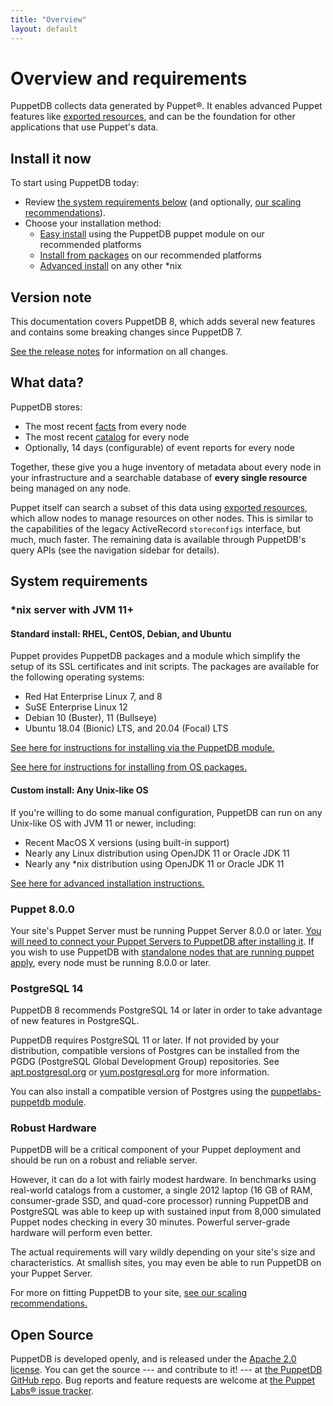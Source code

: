 ```yaml
---
title: "Overview"
layout: default
---
```


# Overview and requirements

[exported]: https://puppet.com/docs/puppet/latest/lang_exported.html
[connect]: ./connect_puppet_server.markdown
[apply]: ./connect_puppet_apply.markdown
[install_via_module]: ./install_via_module.markdown
[install_from_packages]: ./install_from_packages.markdown
[install_advanced]: ./install_from_source.markdown
[scaling]: ./scaling_recommendations.markdown
[facts]: https://puppet.com/docs/puppet/latest/lang_facts_and_builtin_vars.html
[catalog]: https://puppet.com/docs/puppet/latest/lang_summary.html#compilation-and-catalogs
[releasenotes]: ./release_notes.markdown
[github]: https://github.com/puppetlabs/puppetdb
[tracker]: https://tickets.puppetlabs.com/browse/PDB
[apt_pgdg]: https://apt.postgresql.org
[yum_pgdg]: https://yum.postgresql.org

PuppetDB collects data generated by Puppet®. It enables advanced Puppet features
like [exported resources][exported], and can be the foundation for other
applications that use Puppet's data.

## Install it now

To start using PuppetDB today:

* Review [the system requirements below](#system-requirements) (and optionally,
  [our scaling recommendations][scaling]).
* Choose your installation method:
    * [Easy install][install_via_module] using the PuppetDB puppet module on our
      recommended platforms
    * [Install from packages][install_from_packages] on our recommended
      platforms
    * [Advanced install][install_advanced] on any other \*nix

## Version note

This documentation covers PuppetDB 8, which adds several new features and
contains some breaking changes since PuppetDB 7.

[See the release notes][releasenotes] for information on all
changes.


## What data?

PuppetDB stores:

* The most recent [facts][] from every node
* The most recent [catalog][] for every node
* Optionally, 14 days (configurable) of event reports for every node

Together, these give you a huge inventory of metadata about every node in your
infrastructure and a searchable database of **every single resource** being
managed on any node.

Puppet itself can search a subset of this data using
[exported resources][exported], which allow nodes to manage resources on other
nodes. This is similar to the capabilities of the legacy ActiveRecord
`storeconfigs` interface, but much, much faster. The remaining data is available
through PuppetDB's query APIs (see the navigation sidebar for details).

## System requirements

### \*nix server with JVM 11+

#### Standard install: RHEL, CentOS, Debian, and Ubuntu

Puppet provides PuppetDB packages and a module which simplify the
setup of its SSL certificates and init scripts. The packages are
available for the following operating systems:

* Red Hat Enterprise Linux 7, and 8
* SuSE Enterprise Linux 12
* Debian 10 (Buster), 11 (Bullseye)
* Ubuntu 18.04 (Bionic) LTS, and 20.04 (Focal) LTS

[See here for instructions for installing via the PuppetDB module.][install_via_module]

[See here for instructions for installing from OS packages.][install_from_packages]

#### Custom install: Any Unix-like OS

If you're willing to do some manual configuration, PuppetDB can run on
any Unix-like OS with JVM 11 or newer, including:

* Recent MacOS X versions (using built-in support)
* Nearly any Linux distribution using OpenJDK 11 or Oracle JDK 11
* Nearly any \*nix distribution using OpenJDK 11 or Oracle JDK 11

[See here for advanced installation instructions.][install_advanced]

### Puppet 8.0.0

Your site's Puppet Server must be running Puppet Server 8.0.0 or later.
[You will need to connect your Puppet Servers to PuppetDB after installing it][connect].
If you wish to use PuppetDB with
[standalone nodes that are running puppet apply][apply], every node
must be running 8.0.0 or later.

### PostgreSQL 14

PuppetDB 8 recommends PostgreSQL 14 or later in order to take advantage of new
features in PostgreSQL.

PuppetDB requires PostgreSQL 11 or later. If not provided by your
distribution, compatible versions of Postgres can be installed from the PGDG
(PostgreSQL Global Development Group) repositories. See
[apt.postgresql.org][apt_pgdg] or [yum.postgresql.org][yum_pgdg] for more
information.

You can also install a compatible version of Postgres using the
[puppetlabs-puppetdb module][install_via_module].

### Robust Hardware

PuppetDB will be a critical component of your Puppet deployment and should be
run on a robust and reliable server.

However, it can do a lot with fairly modest hardware. In benchmarks using
real-world catalogs from a customer, a single 2012 laptop (16 GB of RAM,
consumer-grade SSD, and quad-core processor) running PuppetDB and PostgreSQL was
able to keep up with sustained input from 8,000 simulated Puppet nodes checking
in every 30 minutes. Powerful server-grade hardware will perform even better.

The actual requirements will vary wildly depending on your site's size and
characteristics. At smallish sites, you may even be able to run PuppetDB on your
Puppet Server.

For more on fitting PuppetDB to your site, [see our scaling recommendations.][scaling]

## Open Source

PuppetDB is developed openly, and is released under the
[Apache 2.0 license](http://www.apache.org/licenses/LICENSE-2.0.html). You can
get the source --- and contribute to it! --- at
[the PuppetDB GitHub repo][github]. Bug reports and feature requests are welcome
at [the Puppet Labs® issue tracker][tracker].
